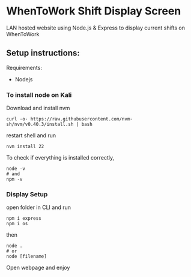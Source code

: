 # WhenToWork Shift Display Screen
LAN hosted website using Node.js &amp; Express to display current shifts on WhenToWork

## Setup instructions:
Requirements:
- Nodejs

### To install node on Kali

Download and install nvm
```
curl -o- https://raw.githubusercontent.com/nvm-sh/nvm/v0.40.3/install.sh | bash
```

restart shell and run

```
nvm install 22
```

To check if everything is installed correctly,
```
node -v
# and
npm -v
```

### Display Setup

open folder in CLI and run
```
npm i express
npm i os
```
then
```
node .
# or
node [filename]
```
Open webpage and enjoy
